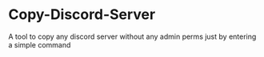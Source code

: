 # Copy-Discord-Server
A tool to copy any discord server without any admin perms just by entering a simple command
